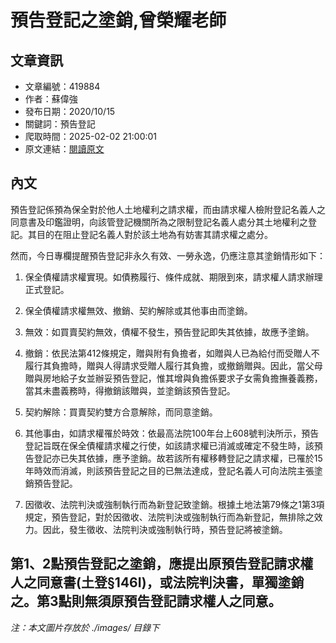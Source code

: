 # 預告登記之塗銷,曾榮耀老師

## 文章資訊
- 文章編號：419884
- 作者：蘇偉強
- 發布日期：2020/10/15
- 關鍵詞：預告登記
- 爬取時間：2025-02-02 21:00:01
- 原文連結：[閱讀原文](https://real-estate.get.com.tw/Columns/detail.aspx?no=419884)

## 內文
預告登記係預為保全對於他人土地權利之請求權，而由請求權人檢附登記名義人之同意書及印鑑證明，向該管登記機關所為之限制登記名義人處分其土地權利之登記。其目的在阻止登記名義人對於該土地為有妨害其請求權之處分。

然而，今日專欄提醒預告登記非永久有效、一勞永逸，仍應注意其塗銷情形如下：

1. 保全債權請求權實現。如債務履行、條件成就、期限到來，請求權人請求辦理正式登記。

2. 保全債權請求權無效、撤銷、契約解除或其他事由而塗銷。

1. 無效：如買賣契約無效，債權不發生，預告登記即失其依據，故應予塗銷。

2. 撤銷：依民法第412條規定，贈與附有負擔者，如贈與人已為給付而受贈人不履行其負擔時，贈與人得請求受贈人履行其負擔，或撤銷贈與。因此，當父母贈與房地給子女並辦妥預告登記，惟其增與負擔係要求子女需負擔撫養義務，當其未盡義務時，得撤銷該贈與，並塗銷該預告登記。

3. 契約解除：買賣契約雙方合意解除，而同意塗銷。

4. 其他事由，如請求權罹於時效：依最高法院100年台上608號判決所示，預告登記旨既在保全債權請求權之行使，如該請求權已消滅或確定不發生時，該預告登記亦已失其依據，應予塗銷。故若該所有權移轉登記之請求權，已罹於15年時效而消滅，則該預告登記之目的已無法達成，登記名義人可向法院主張塗銷預告登記。

3. 因徵收、法院判決或強制執行而為新登記致塗銷。根據土地法第79條之1第3項規定，預告登記，對於因徵收、法院判決或強制執行而為新登記，無排除之效力。因此，發生徵收、法院判決或強制執行時，預告登記將被塗銷。

第1、2點預告登記之塗銷，應提出原預告登記請求權人之同意書(土登§146I)，或法院判決書，單獨塗銷之。第3點則無須原預告登記請求權人之同意。
---
*注：本文圖片存放於 ./images/ 目錄下*
